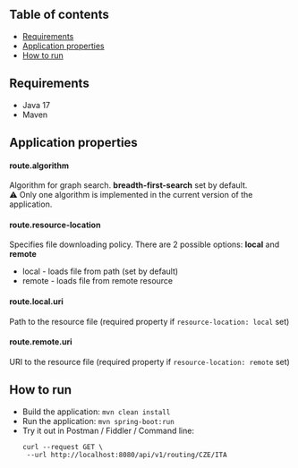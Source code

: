 ## Table of contents
- [Requirements](#requirements)
- [Application properties](#application-properties)
- [How to run](#how-to-run)

## Requirements
- Java 17
- Maven

## Application properties

#### route.algorithm
Algorithm for graph search. **breadth-first-search** set by default. <br />
:warning: Only one algorithm is implemented in the current version of the application.

#### route.resource-location
Specifies file downloading policy. There are 2 possible options: **local** and **remote**
- local - loads file from path (set by default)
- remote - loads file from remote resource

#### route.local.uri
Path to the resource file (required property if `resource-location: local` set)

#### route.remote.uri
URI to the resource file (required property if `resource-location: remote` set)

## How to run
- Build the application: `mvn clean install`
- Run the application: `mvn spring-boot:run`
- Try it out in Postman / Fiddler / Command line:
  ```
  curl --request GET \
   --url http://localhost:8080/api/v1/routing/CZE/ITA
  ```
